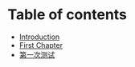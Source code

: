 # Table of contents

* [Introduction](README.md)
* [First Chapter](chapter1.md)
* [第一次测试](di-yi-ci-ce-shi.md)

